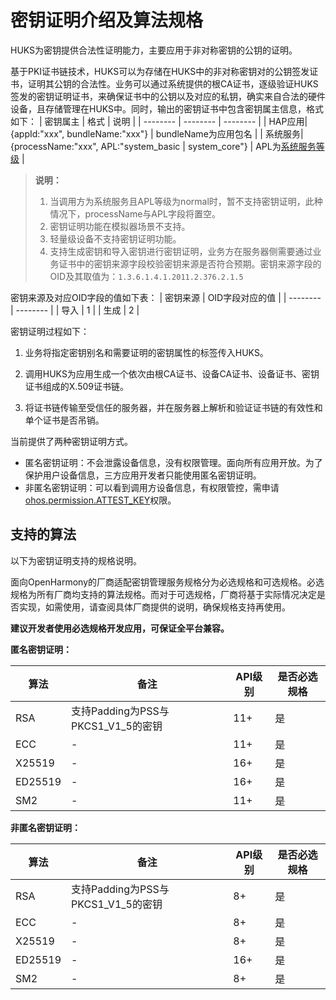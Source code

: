 # 密钥证明介绍及算法规格


HUKS为密钥提供合法性证明能力，主要应用于非对称密钥的公钥的证明。


基于PKI证书链技术，HUKS可以为存储在HUKS中的非对称密钥对的公钥签发证书，证明其公钥的合法性。业务可以通过系统提供的根CA证书，逐级验证HUKS签发的密钥证明证书，来确保证书中的公钥以及对应的私钥，确实来自合法的硬件设备，且存储管理在HUKS中。同时，输出的密钥证书中包含密钥属主信息，格式如下：
| 密钥属主 | 格式 | 说明 | 
| -------- | -------- | -------- |
| HAP应用| {appId:"xxx", bundleName:"xxx"} | bundleName为应用包名 | 
| 系统服务| {processName:"xxx", APL:"system_basic \| system_core"} | APL为[系统服务等级](../../security/AccessToken/app-permission-mgmt-overview.md#权限机制中的基本概念) |

> **说明：**
> 1. 当调用方为系统服务且APL等级为normal时，暂不支持密钥证明，此种情况下，processName与APL字段将置空。
> 2. 密钥证明功能在模拟器场景不支持。
> 3. 轻量级设备不支持密钥证明功能。
> 4. 支持生成密钥和导入密钥进行密钥证明，业务方在服务器侧需要通过业务证书中的密钥来源字段校验密钥来源是否符合预期。密钥来源字段的OID及其取值为：`1.3.6.1.4.1.2011.2.376.2.1.5`   

密钥来源及对应OID字段的值如下表：
| 密钥来源 | OID字段对应的值 |
| -------- | -------- |
| 导入 | 1 |
| 生成 | <!--RP1-->2<!--RP1End--> | 

密钥证明过程如下：


1. 业务将指定密钥别名和需要证明的密钥属性的标签传入HUKS。

2. 调用HUKS为应用生成一个依次由根CA证书、设备CA证书、设备证书、密钥证书组成的X.509证书链。

3. 将证书链传输至受信任的服务器，并在服务器上解析和验证证书链的有效性和单个证书是否吊销。

<!--RP2-->
当前提供了两种密钥证明方式。
- 匿名密钥证明：不会泄露设备信息，没有权限管理。面向所有应用开放。为了保护用户设备信息，三方应用开发者只能使用匿名密钥证明。
- 非匿名密钥证明：可以看到调用方设备信息，有权限管控，需申请[ohos.permission.ATTEST_KEY](../AccessToken/permissions-for-system-apps.md#ohospermissionattest_key)权限。
<!--RP2End-->

## 支持的算法

以下为密钥证明支持的规格说明。
<!--Del-->
面向OpenHarmony的厂商适配密钥管理服务规格分为必选规格和可选规格。必选规格为所有厂商均支持的算法规格。而对于可选规格，厂商将基于实际情况决定是否实现，如需使用，请查阅具体厂商提供的说明，确保规格支持再使用。

**建议开发者使用必选规格开发应用，可保证全平台兼容。**
<!--DelEnd-->

<!--Del-->
**匿名密钥证明：**
<!--DelEnd-->

| 算法 | 备注 | API级别 | <!--DelCol4-->是否必选规格 |
| -------- | -------- | -------- | -------- |
| RSA | 支持Padding为PSS与PKCS1_V1_5的密钥 | 11+ | 是 |
| ECC | - | 11+ | 是 |
| X25519 | - | 16+ | 是 |
| ED25519 | - | 16+ | 是 |
| SM2 | - | 11+ | 是 |

<!--Del-->
**非匿名密钥证明：**

| 算法 | 备注 | API级别 | 是否必选规格 |
| -------- | -------- | -------- | -------- |
| RSA | 支持Padding为PSS与PKCS1_V1_5的密钥 | 8+ | 是 |
| ECC | - | 8+ | 是 |
| X25519 | - | 8+ | 是 |
| ED25519 | - | 16+ | 是 |
| SM2 | - | 8+ | 是 |
<!--DelEnd-->
